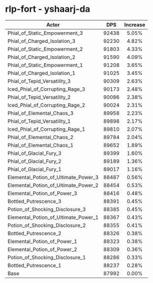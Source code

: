 # rlp-fort - yshaarj-da
| Actor | DPS | Increase |
|---|:---:|:---:|
|Phial_of_Static_Empowerment_3|92438|5.05%|
|Phial_of_Charged_Isolation_3|92230|4.82%|
|Phial_of_Static_Empowerment_2|91803|4.33%|
|Phial_of_Charged_Isolation_2|91590|4.09%|
|Phial_of_Static_Empowerment_1|91208|3.65%|
|Phial_of_Charged_Isolation_1|91025|3.45%|
|Phial_of_Tepid_Versatility_3|90309|2.63%|
|Iced_Phial_of_Corrupting_Rage_3|90173|2.48%|
|Phial_of_Tepid_Versatility_2|90086|2.38%|
|Iced_Phial_of_Corrupting_Rage_2|90024|2.31%|
|Phial_of_Elemental_Chaos_3|89958|2.23%|
|Phial_of_Tepid_Versatility_1|89898|2.17%|
|Iced_Phial_of_Corrupting_Rage_1|89810|2.07%|
|Phial_of_Elemental_Chaos_2|89784|2.04%|
|Phial_of_Elemental_Chaos_1|89652|1.89%|
|Phial_of_Glacial_Fury_3|89399|1.60%|
|Phial_of_Glacial_Fury_2|89189|1.36%|
|Phial_of_Glacial_Fury_1|89017|1.16%|
|Elemental_Potion_of_Ultimate_Power_3|88487|0.56%|
|Elemental_Potion_of_Ultimate_Power_2|88454|0.53%|
|Elemental_Potion_of_Power_3|88416|0.48%|
|Bottled_Putrescence_3|88391|0.45%|
|Potion_of_Shocking_Disclosure_3|88385|0.45%|
|Elemental_Potion_of_Ultimate_Power_1|88367|0.43%|
|Potion_of_Shocking_Disclosure_2|88355|0.41%|
|Bottled_Putrescence_2|88326|0.38%|
|Elemental_Potion_of_Power_1|88323|0.38%|
|Elemental_Potion_of_Power_2|88309|0.36%|
|Potion_of_Shocking_Disclosure_1|88286|0.33%|
|Bottled_Putrescence_1|88237|0.28%|
|Base|87992|0.00%|
